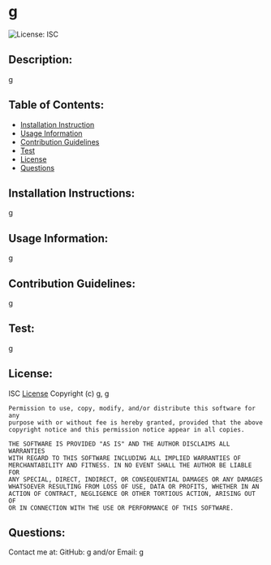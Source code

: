 # g
  ![License: ISC](https://img.shields.io/badge/License-ISC-blue.svg)
  ## Description: 
  g
  ## Table of Contents: 
  * [Installation Instruction](#Installation-Instructions)
  * [Usage Information](#Usage-Information)
  * [Contribution Guidelines](#Contribution-Guidelines)
  * [Test](#Test)
  * [License](#License)
  * [Questions](#Questions)
  ## Installation Instructions: 
  g
  ## Usage Information: 
  g
  ## Contribution Guidelines:
  g
  ## Test:
  g
  ## License:
  ISC
  [License](https://opensource.org/licenses/ISC)
  Copyright (c) g, g 

    Permission to use, copy, modify, and/or distribute this software for any
    purpose with or without fee is hereby granted, provided that the above
    copyright notice and this permission notice appear in all copies.
    
    THE SOFTWARE IS PROVIDED "AS IS" AND THE AUTHOR DISCLAIMS ALL WARRANTIES
    WITH REGARD TO THIS SOFTWARE INCLUDING ALL IMPLIED WARRANTIES OF
    MERCHANTABILITY AND FITNESS. IN NO EVENT SHALL THE AUTHOR BE LIABLE FOR
    ANY SPECIAL, DIRECT, INDIRECT, OR CONSEQUENTIAL DAMAGES OR ANY DAMAGES
    WHATSOEVER RESULTING FROM LOSS OF USE, DATA OR PROFITS, WHETHER IN AN
    ACTION OF CONTRACT, NEGLIGENCE OR OTHER TORTIOUS ACTION, ARISING OUT OF
    OR IN CONNECTION WITH THE USE OR PERFORMANCE OF THIS SOFTWARE.
  ## Questions: 
  Contact me at: GitHub: g and/or Email: g